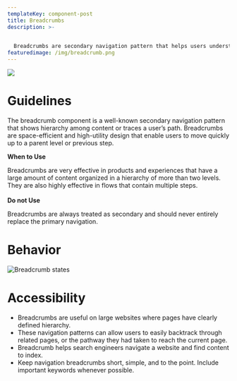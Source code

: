 ```yaml
---
templateKey: component-post
title: Breadcrumbs
description: >-
  

  Breadcrumbs are secondary navigation pattern that helps users understand the hierarchy among levels and navigate back through them. Breadcrumbs helps users understand where they are on a website.
featuredimage: /img/breadcrumb.png
---
```

![](/img/breadcrumb.png)

# **Guidelines**

The breadcrumb component is a well-known secondary navigation pattern that shows hierarchy among content or traces a user’s path. Breadcrumbs are space-efficient and high-utility design that enable users to move quickly up to a parent level or previous step.

**When to Use**

Breadcrumbs are very effective in products and experiences that have a large amount of content organized in a hierarchy of more than two levels. They are also highly effective in flows that contain multiple steps.\
\
**Do not Use**

Breadcrumbs are always treated as secondary and should never entirely replace the primary navigation.

# **Behavior**

![](/img/frame-3.png "Breadcrumb states")

# **Accessibility**

* Breadcrumbs are useful on large websites where pages have clearly defined hierarchy.
* These navigation patterns can allow users to easily backtrack through related pages, or the pathway they had taken to reach the current page.
* Breadcrumb helps search engineers navigate a website and find content to index. 
* Keep navigation breadcrumbs short, simple, and to the point. Include important keywords whenever possible.
